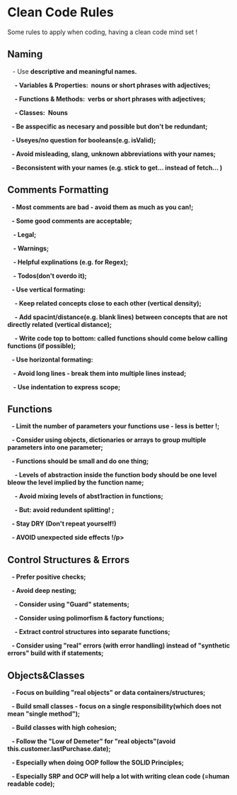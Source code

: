<h1>Clean Code Rules</h1>
Some rules to apply when coding, having a clean code mind set !

<h2><bold>Naming</bold></h2>
<p>&nbsp;&nbsp; - Use <b>descriptive and meaningful names.</p>
<p>&nbsp;&nbsp;&nbsp;&nbsp; - <b>Variables & Properties:</b>&nbsp;&nbsp;nouns or short phrases with adjectives;</p>
<p>&nbsp;&nbsp;&nbsp;&nbsp; - <b>Functions & Methods:</b>&nbsp;&nbsp;verbs or short phrases with adjectives;</p>
<p>&nbsp;&nbsp;&nbsp;&nbsp; - <b>Classes:</b>&nbsp;&nbsp;Nouns</p>
<p>&nbsp;&nbsp; - Be as<b>specific</b> as necesary and possible but don't be redundant;</p>
<p>&nbsp;&nbsp; - Use<b>yes/no</b> question for booleans(e.g. isValid);</p>
<p>&nbsp;&nbsp;<b> - Avoid misleading, slang, unknown abbreviations </b>with your names;</p>
<p>&nbsp;&nbsp; - Be<b>consistent</b> with your names (e.g. stick to get... instead of fetch... )</p>
<h2>Comments Formatting</h2>
<p>&nbsp;&nbsp; - <b>Most comments are bad - </b>avoid them as much as you can!;</p>
<p>&nbsp;&nbsp; - Some good comments are<b> acceptable</b>;</p>
<p>&nbsp;&nbsp;&nbsp;&nbsp;- <b>Legal</b>;</p>
<p>&nbsp;&nbsp;&nbsp;&nbsp;- <b>Warnings</b>;</p>
<p>&nbsp;&nbsp;&nbsp;&nbsp;- <b>Helpful explinations</b> (e.g. for Regex);</p>
<p>&nbsp;&nbsp;&nbsp;&nbsp;- <b>Todos</b>(don't overdo it);</p>
<p>&nbsp;&nbsp; - Use <b>vertical<b> formating:</p>
<p>&nbsp;&nbsp;&nbsp;&nbsp; - Keep related concepts close to each other <b>(vertical density)</b>;</p>
<p>&nbsp;&nbsp;&nbsp;&nbsp; - Add spacint/distance(e.g. blank lines) between concepts that are not directly related <b>(vertical distance)</b>;</p>
<p>&nbsp;&nbsp;&nbsp;&nbsp; - Write code<b> top  to bottom</b>: called functions should come below calling functions (if possible);</p>
<p>&nbsp;&nbsp; - Use <b>horizontal</b> formating:</p>
<p>&nbsp;&nbsp;&nbsp;&nbsp;- <b>Avoid long lines </b>- break them into multiple lines instead;</p>
<p>&nbsp;&nbsp;&nbsp;&nbsp;- Use <b>indentation</b> to express scope;</p>
<h2>Functions</h2>
<p>&nbsp;&nbsp; - <b>Limit the number of parameters</b> your functions use - less is better !;</p>
<p>&nbsp;&nbsp; - Consider using objects, dictionaries or arrays to <b>group multiple parameters into one parameter<b>;</p>
<p>&nbsp;&nbsp; - Functions should be <b>small and do one thing<b>;</p>
<p>&nbsp;&nbsp;&nbsp;&nbsp; - Levels of abstraction inside the function body should be <b>one level bleow the level implied by the function name</b>;</p>
<p>&nbsp;&nbsp;&nbsp;&nbsp; - <b>Avoid mixing levels</b> of abst1raction in functions;</p>
<p>&nbsp;&nbsp;&nbsp;&nbsp; - But: <b>avoid redundent splitting! </b>;</p>
<p>&nbsp;&nbsp; - Stay <b>DRY</b> (Don't repeat yourself!)</p>
<p>&nbsp;&nbsp; - <b>AVOID unexpected side effects !</b>/p> 
<h2>Control Structures & Errors</h2>
<p>&nbsp;&nbsp; - Prefer <b> positive checks</b>;</p>
<p>&nbsp;&nbsp; - Avoid <b>deep nesting</b>;</p>
<p>&nbsp;&nbsp;&nbsp;&nbsp; - Consider using <b>"Guard"</b> statements;</p>
<p>&nbsp;&nbsp;&nbsp;&nbsp; - Consider using <b>polimorfism</b> & <b>factory functions</b>;</p>
<p>&nbsp;&nbsp;&nbsp;&nbsp;<b> - Extract control structures </b>into separate functions;</p>
<p>&nbsp;&nbsp; - Consider using <b>"real" errors</b> (with error handling) instead of "synthetic errors" build with if statements;</p>  
<h2>Objects&Classes</h2>
<p>&nbsp;&nbsp; - Focus on building <b>"real objects"</b> or <b>data containers/structures</b>;</p>
<p>&nbsp;&nbsp; - Build <b>small classes</b> - focus on a <b>single responsibility</b>(which does not mean "single method");</p>
<p>&nbsp;&nbsp; - Build classes with <b>high cohesion</b>;</p>
<p>&nbsp;&nbsp; - Follow the <b>"Low of Demeter"</b> for <b>"real objects"</b>(avoid this.customer.lastPurchase.date);</p>
<p>&nbsp;&nbsp; - Especially when doing <B>OOP</B> follow the <b>SOLID Principles</b>;</p>
<p>&nbsp;&nbsp; - Especially <b>SRP</b> and <b>OCP</b> will help a lot with writing clean code (=human readable code);</p>
